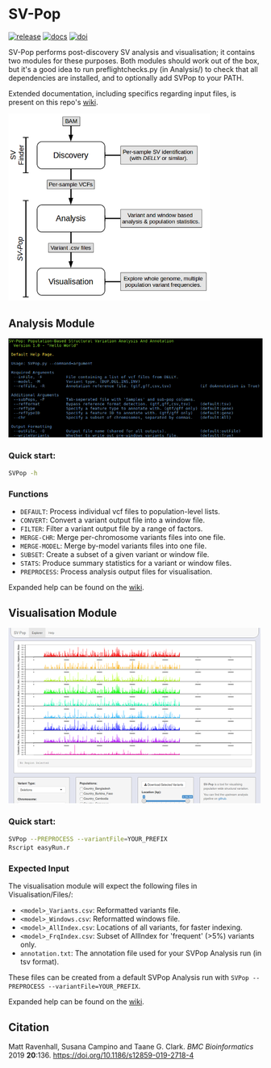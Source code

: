 # SV-Pop

[![release](https://img.shields.io/github/v/release/mattravenhall/SV-Pop)](https://github.com/mattravenhall/SV-Pop/releases) [![docs](https://img.shields.io/badge/read%20the%20wiki-green)](https://github.com/mattravenhall/SV-Pop/wiki) [![doi](https://img.shields.io/badge/doi-10.1186/s12859--019--2718--4-yellow)](https://doi.org/10.1186/s12859-019-2718-4)

SV-Pop performs post-discovery SV analysis and visualisation; it contains two modules for these purposes. Both modules should work out of the box, but it's a good idea to run preflightchecks.py (in Analysis/) to check that all dependencies are installed, and to optionally add SVPop to your PATH.

Extended documentation, including specifics regarding input files, is present on this repo's [wiki](https://github.com/mattravenhall/SV-Pop/wiki).

<img src="https://raw.githubusercontent.com/mattravenhall/SV-Pop/master/Images/Pipeline.png" alt="Pipeline Overview" width="400"/>

## Analysis Module
<img src="https://raw.githubusercontent.com/mattravenhall/SV-Pop/master/Images/Preview_Analysis.png" alt="Preview Analysis" width="800"/>

### Quick start:
```bash
SVPop -h
```

### Functions
- `DEFAULT`: Process individual vcf files to population-level lists.
- `CONVERT`: Convert a variant output file into a window file.
- `FILTER`: Filter a variant output file by a range of factors.
- `MERGE-CHR`: Merge per-chromosome variants files into one file.
- `MERGE-MODEL`: Merge by-model variants files into one file.
- `SUBSET`: Create a subset of a given variant or window file.
- `STATS`: Produce summary statistics for a variant or window files.
- `PREPROCESS`: Process analysis output files for visualisation.

Expanded help can be found on the [wiki](https://github.com/mattravenhall/SV-Pop/wiki/Analysis-Expanded-Help).

## Visualisation Module
<img src="https://raw.githubusercontent.com/mattravenhall/SV-Pop/master/Images/Preview_Visualisation.png" alt="Preview Visualiser"/>

### Quick start:
```bash
SVPop --PREPROCESS --variantFile=YOUR_PREFIX
Rscript easyRun.r
```

### Expected Input
The visualisation module will expect the following files in Visualisation/Files/:
- `<model>_Variants.csv`: Reformatted variants file.
- `<model>_Windows.csv`: Reformatted windows file.
- `<model>_AllIndex.csv`: Locations of all variants, for faster indexing.
- `<model>_FrqIndex.csv`: Subset of AllIndex for 'frequent' (>5%) variants only.
- `annotation.txt`: The annotation file used for your SVPop Analysis run (in tsv format).

These files can be created from a default SVPop Analysis run with `SVPop --PREPROCESS --variantFile=YOUR_PREFIX`.

Expanded help can be found on the [wiki](https://github.com/mattravenhall/SV-Pop/wiki/Visualisation-Expanded-Help).

## Citation
Matt Ravenhall, Susana Campino and Taane G. Clark. *BMC Bioinformatics* 2019 **20**:136. https://doi.org/10.1186/s12859-019-2718-4
